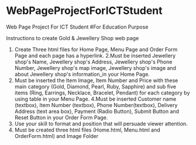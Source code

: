 # WebPageProjectForICTStudent
Web Page Project For ICT Student
#For Education Purpose

Instructions to create Gold & Jewellery Shop web page
1. Create Three html files for Home Page, Menu Page and Order Form Page and each page has a hyperlink.
2.Must be inserted Jewellery shop's Name, Jewellery shop's Address, Jewellery shop's Phone Number, Jewellery shop's map image, Jewellery shop's image and about Jewellery shop's information_in your Home Page.
3. Must be inserted the Item Image, Item Number and Price with these main category (Gold, Diamond, Pearl, Ruby, Sapphire) and sub five items (Ring, Earrings, Necklace, Bracelet, Pendant) for each category by using table in your Menu Page.
4.Must be inserted Customer name (textbox), Item Number (textbox), Phone Number(textbox), Delivery Address (text area box), Payment (Radio Button), Submit Button and Reset Button in your Order Form Page.
5. Use your skill to format and position that will persuade viewer attention.
6. Must be created three html files (Home.html, Menu.html and OrderForm.html) and Image Folder
